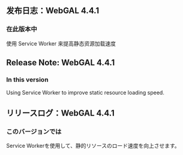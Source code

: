 ## 发布日志：WebGAL 4.4.1
### 在此版本中

使用 Service Worker 来提高静态资源加载速度

## Release Note: WebGAL 4.4.1
### In this version

Using Service Worker to improve static resource loading speed.

## リリースログ：WebGAL 4.4.1
### このバージョンでは

Service Workerを使用して、静的リソースのロード速度を向上させます。
